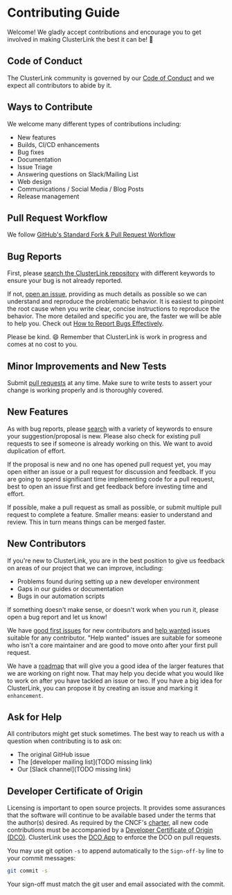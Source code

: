 # Contributing Guide

Welcome! We gladly accept contributions and encourage you to get involved in making
 ClusterLink the best it can be! 💖

## Code of Conduct

The ClusterLink community is governed by our [Code of Conduct](./CODE_OF_CONDUCT.md)
 and we expect all contributors to abide by it.

## Ways to Contribute

We welcome many different types of contributions including:

* New features
* Builds, CI/CD enhancements
* Bug fixes
* Documentation
* Issue Triage
* Answering questions on Slack/Mailing List
* Web design
* Communications / Social Media / Blog Posts
* Release management

<!--
Not everything happens through a GitHub pull request. Please come to our
[meetings](TODO) or [contact us](TODO) and let's discuss how we can work
together. -->

<!--
### Come to Meetings

Absolutely everyone is welcome to come to any of our meetings. You never need an
invite to join us. In fact, we want you to join us, even if you don’t have
anything you feel like you want to contribute. Just being there is enough!

You can find out more about our meetings [here](TODO). You don’t have to turn on
your video. The first time you come, introducing yourself is more than enough.
Over time, we hope that you feel comfortable voicing your opinions, giving
feedback on others’ ideas, and even sharing your own ideas, and experiences.
-->

## Pull Request Workflow

We follow [GitHub's Standard Fork & Pull Request Workflow](https://gist.github.com/Chaser324/ce0505fbed06b947d962)

## Bug Reports

First, please [search the ClusterLink repository](https://github.com/clusterlink-net/clusterlink/issues)
 with different keywords to ensure your bug is not already reported.

If not, [open an issue](https://github.com/clusterlink-net/clusterlink/issues/new), providing as
 much details as possible so we can understand and reproduce the problematic behavior. It is easiest
 to pinpoint the root cause when you write clear, concise instructions to reproduce the behavior.
 The more detailed and specific you are, the faster we will be able to help you. Check out [How to
 Report Bugs Effectively](https://www.chiark.greenend.org.uk/~sgtatham/bugs.html).

Please be kind. :smile: Remember that ClusterLink is work in progress and comes at no cost to you.

## Minor Improvements and New Tests

Submit [pull requests](https://github.com/clusterlink-net/clusterlink/pulls) at any time. Make
 sure to write tests to assert your change is working properly and is thoroughly covered.

## New Features

As with bug reports, please [search](https://github.com/clusterlink-net/clusterlink/issues) with
 a variety of keywords to ensure your suggestion/proposal is new. Please also check for existing pull
 requests to see if someone is already working on this. We want to avoid duplication of effort.

If the proposal is new and no one has opened pull request yet, you may open either an issue or a
 pull request for discussion and feedback. If you are going to spend significant time implementing
 code for a pull request, best to open an issue first and get feedback before investing time and effort.

If possible, make a pull request as small as possible, or submit multiple pull request to complete a
 feature. Smaller means: easier to understand and review. This in turn means things can be merged
 faster.

## New Contributors

If you're new to ClusterLink, you are in the best position to give us feedback on areas of
 our project that we can improve, including:

* Problems found during setting up a new developer environment
* Gaps in our guides or documentation
* Bugs in our automation scripts

If something doesn't make sense, or doesn't work when you run it, please open a
 bug report and let us know!

We have [good first issues](https://github.com/clusterlink-net/clusterlink/issues?q=is%3Aopen+is%3Aissue+label%3A%22good+first+issue%22) for new contributors
 and [help wanted](https://github.com/clusterlink-net/clusterlink/issues?q=is%3Aopen+is%3Aissue+label%3A%22help+wanted%22)
 issues suitable for any contributor.
 "Help wanted" issues are suitable for someone who isn't a core maintainer and are good to move onto
 after your first pull request.

<!-- 
Sometimes there won’t be any issues with these labels. That’s ok! There is
likely still something for you to work on. If you want to contribute but you
don’t know where to start or can't find a suitable issue, you can ⚠️ **explain how people can ask for an issue to work on**.
-->

We have a [roadmap](./README.md#roadmap) that will give you a good idea of the larger
 features that we are working on right now. That may help you decide what you would
 like to work on after you have tackled an issue or two. If you have a big idea for
 ClusterLink, you can propose it by creating an issue and marking it `enhancement`.

## Ask for Help

All contributors might get stuck sometimes. The best way to reach us with a question
 when contributing is to ask on:

* The original GitHub issue
* The [developer mailing list](TODO missing link)
* Our [Slack channel](TODO missing link)

## Developer Certificate of Origin

Licensing is important to open source projects. It provides some assurances that
 the software will continue to be available based under the terms that the
 author(s) desired. As required by the CNCF's [charter](https://github.com/cncf/foundation/blob/master/charter.md#11-ip-policy),
 all new code contributions must be accompanied by a
 [Developer Certificate of Origin (DCO)](https://developercertificate.org/). ClusterLink uses
 the [DCO App](https://github.com/apps/dco) to enforce the DCO on pull requests.

You may use git option `-s` to append automatically to the `Sign-off-by` line to your commit messages:

```sh
git commit -s
```

Your sign-off must match the git user and email associated with the commit.

<!-- 
Developer workflow (e.g., environment set up, creating PRs, commit messages, etc)
are covered in a separate document
-->
